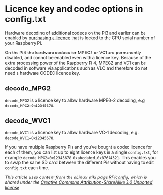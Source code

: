 # Licence key and codec options in config.txt

Hardware decoding of additional codecs on the Pi3 and earlier can be enabled by [purchasing a licence](http://swag.raspberrypi.org/collections/software) that is locked to the CPU serial number of your Raspberry Pi.

On the Pi4 the hardware codecs for MPEG2 or VC1 are permanently disabled, and cannot be enabled even with a licence key. Because of the extra processing power of the Raspberry Pi 4, MPEG2 and VC1 can be decoded in software via applications such as VLC and therefore do not need a hardware CODEC licence key. 

## decode_MPG2

`decode_MPG2` is a licence key to allow hardware MPEG-2 decoding, e.g. `decode_MPG2=0x12345678`.

## decode_WVC1

`decode_WVC1` is a licence key to allow hardware VC-1 decoding, e.g. `decode_WVC1=0x12345678`.

If you have multiple Raspberry Pis and you've bought a codec licence for each of them, you can list up to eight licence keys in a single `config.txt`, for example `decode_MPG2=0x12345678,0xabcdabcd,0x87654321`. This enables you to swap the same SD card between the different Pis without having to edit `config.txt` each time.




*This article uses content from the eLinux wiki page [RPiconfig](http://elinux.org/RPiconfig), which is shared under the [Creative Commons Attribution-ShareAlike 3.0 Unported license](http://creativecommons.org/licenses/by-sa/3.0/)*
